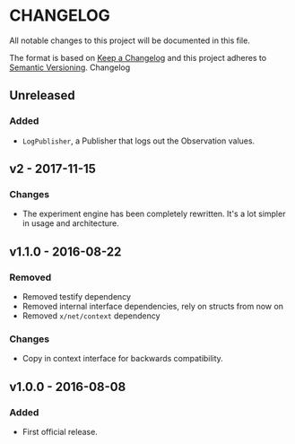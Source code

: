 # CHANGELOG

All notable changes to this project will be documented in this file.

The format is based on [Keep a Changelog](http://keepachangelog.com/)
and this project adheres to [Semantic Versioning](http://semver.org/). Changelog

## Unreleased

### Added

- `LogPublisher`, a Publisher that logs out the Observation values.

## v2 - 2017-11-15

### Changes
- The experiment engine has been completely rewritten. It's a lot simpler in usage and architecture.

## v1.1.0 - 2016-08-22

### Removed
- Removed testify dependency
- Removed internal interface dependencies, rely on structs from now on
- Removed `x/net/context` dependency

### Changes

- Copy in context interface for backwards compatibility.

## v1.0.0 - 2016-08-08

### Added
- First official release.
